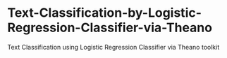 # Text-Classification-by-Logistic-Regression-Classifier-via-Theano
Text Classification using Logistic Regression Classifier via Theano toolkit
